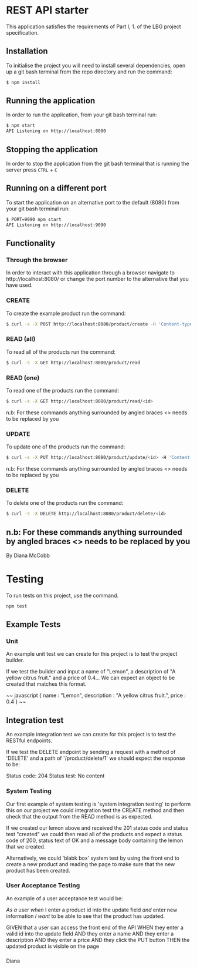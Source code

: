# REST API starter

This application satisfies the requirements of Part I, 1. of the LBG project specification.

## Installation

To initialise the project you will need to install several dependencies, open up a git bash terminal from the repo directory and run the command:

~~~ bash
$ npm install
~~~

## Running the application

In order to run the application, from your git bash terminal run:

~~~ bash
$ npm start
API Listening on http://localhost:8080
~~~

## Stopping the application

In order to stop the application from the git bash terminal that is running the server press ``CTRL`` + ``C``

## Running on a different port

To start the application on an alternative port to the default (8080) from your git bash terminal run:

~~~ bash
$ PORT=9090 npm start
API Listening on http://localhost:9090
~~~

## Functionality

### Through the browser

In order to interact with this application through a browser navigate to http://localhost:8080/ or change the port number to the alternative that you have used.

### CREATE

To create the example product run the command:

~~~ bash
$ curl -s -X POST http://localhost:8080/product/create -H 'Content-type:application/json' -d '{"name":"example product", "description":"this is an example", "price":9.99}'
~~~

### READ (all)

To read all of the products run the command:

~~~ bash
$ curl -s -X GET http://localhost:8080/product/read
~~~

### READ (one)

To read one of the products run the command:

~~~ bash
$ curl -s -X GET http://localhost:8080/product/read/<id>
~~~

n.b: For these commands anything surrounded by angled braces <> needs to be replaced by you

### UPDATE

To update one of the products run the command:

~~~ bash
$ curl -s -X PUT http://localhost:8080/product/update/<id> -H 'Content-type:application/json'  -d '{"name":"updated product", "description":"its brand new", "price":99.99}'
~~~

n.b: For these commands anything surrounded by angled braces <> needs to be replaced by you

### DELETE

To delete one of the products run the command:

~~~ bash
$ curl -s -X DELETE http://localhost:8080/product/delete/<id>
~~~

n.b: For these commands anything surrounded by angled braces <> needs to be replaced by you
---

By Diana McCobb

# Testing

To run tests on this project, use the command.

~~~ bash
npm test
~~~

## Example Tests

### Unit

An example unit test we can create for this project is to test the project builder.

If we test the builder and input a name of "Lemon", a description of "A yellow citrus fruit." and a price of 0.4... We can expect an object to be created that matches this format.

~~ javascript
{
    name : "Lemon",
    description : "A yellow citrus fruit.",
    price : 0.4
}
~~

## Integration test

An example integration test we can create for this project is to test the RESTful endpoints.

If we test the DELETE endpoint by sending a request with a method of 'DELETE' and a path of '/product/delete/1' we should expect the response to be:

Status code: 204
Status test: No content

### System Testing

Our first example of system testing is 'system integration testing' to perform this on our project we could integration test the CREATE method and then check that the output from the READ method is as expected.

If we created our lemon above and received the 201 status code and status test "created" we could then read all of the products and expect a status code of 200, status text of OK and a message body containing the lemon that we created.

Alternatively, we could 'blabk box' system test by using the front end to create a new product and reading the page to make sure that the new product has been created.

### User Acceptance Testing

An example of a user acceptance test would be:

*As a* user
*when* I enter a product id into the update field
*and* enter new information
*I want* to be able to see that the product has updated.

GIVEN that a user can access the front end of the API
WHEN they enter a valid id into the update field
AND they enter a name
AND they enter a description
AND they enter a price
AND they click the PUT button
THEN the updated product is visible on the page

###
Diana